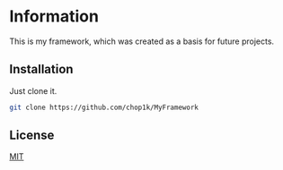 # Information
This is my framework, which was created as a basis for future projects.

## Installation 
Just clone it.
```bash
git clone https://github.com/chop1k/MyFramework
```

## License
[MIT](https://choosealicense.com/licenses/mit/)